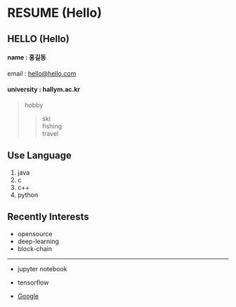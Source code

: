 # RESUME (Hello)

## HELLO (Hello)  

#### name : 홍길동 
email : hello@hello.com
#### university : hallym.ac.kr

> hobby
>> ski  
>> fishing  
>> travel


## Use Language
1. java
2. c
3. c++
4. python

## Recently Interests
* opensource  
* deep-learning  
* block-chain
---------------
* jupyter notebook
* tensorflow

* [Google](https://www.google.com)

